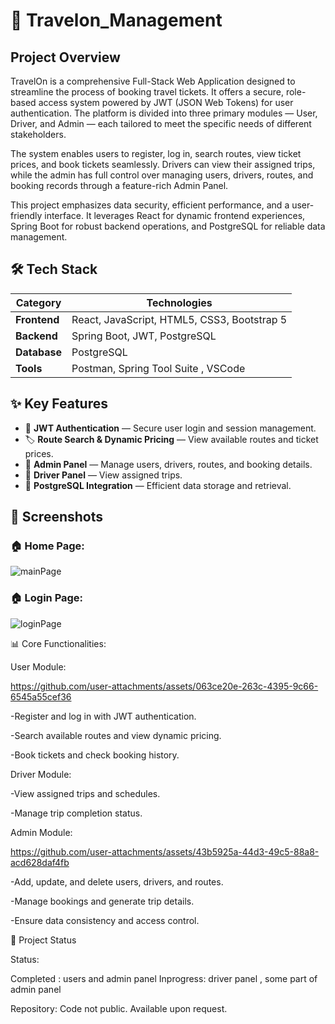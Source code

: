 # 🚀 Travelon_Management

## Project Overview

TravelOn is a comprehensive Full-Stack Web Application designed to streamline the process of booking travel tickets. It offers a secure, role-based access system powered by JWT (JSON Web Tokens) for user authentication. The platform is divided into three primary modules — User, Driver, and Admin — each tailored to meet the specific needs of different stakeholders.

The system enables users to register, log in, search routes, view ticket prices, and book tickets seamlessly. Drivers can view their assigned trips, while the admin has full control over managing users, drivers, routes, and booking records through a feature-rich Admin Panel.

This project emphasizes data security, efficient performance, and a user-friendly interface. It leverages React for dynamic frontend experiences, Spring Boot for robust backend operations, and PostgreSQL for reliable data management.

## 🛠️ **Tech Stack**
| **Category**   | **Technologies**                       |
|----------------|---------------------------------------|
| **Frontend**   | React, JavaScript, HTML5, CSS3, Bootstrap 5 |
| **Backend**    | Spring Boot, JWT, PostgreSQL             |
| **Database**   | PostgreSQL                              |
| **Tools**      | Postman, Spring Tool Suite , VSCode          |

## ✨ **Key Features**
- 🔑 **JWT Authentication** — Secure user login and session management.  
- 🏷️ **Route Search & Dynamic Pricing** — View available routes and ticket prices.  
- 🏢 **Admin Panel** — Manage users, drivers, routes, and booking details.  
- 🚌 **Driver Panel** — View assigned trips.  
- 💾 **PostgreSQL Integration** — Efficient data storage and retrieval.

## 📸 **Screenshots** 
### 🏠 **Home Page:**  

![mainPage](https://github.com/user-attachments/assets/c2145edc-6f98-40fb-ad16-3ed3eeddf706)

### 🏠 **Login Page:**

![loginPage](https://github.com/user-attachments/assets/f20ea8bf-b55e-4f0e-8486-05146052ad47)


📊 Core Functionalities:

User Module:

https://github.com/user-attachments/assets/063ce20e-263c-4395-9c66-6545a55cef36

-Register and log in with JWT authentication.

-Search available routes and view dynamic pricing.

-Book tickets and check booking history.



Driver Module:

-View assigned trips and schedules.

-Manage trip completion status.

Admin Module:

https://github.com/user-attachments/assets/43b5925a-44d3-49c5-88a8-acd628daf4fb

-Add, update, and delete users, drivers, and routes.

-Manage bookings and generate trip details.

-Ensure data consistency and access control.


📂 Project Status

Status: 

Completed : users and admin panel 
Inprogress: driver panel , some part of admin panel


Repository: Code not public. Available upon request.


